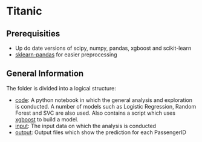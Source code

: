 # Titanic

## Prerequisities
* Up do date versions of scipy, numpy, pandas, xgboost and scikit-learn
* [sklearn-pandas](https://github.com/paulgb/sklearn-pandas) for easier preprocessing 
 
## General Information 
The folder is divided into a logical structure:
* [code](https://github.com/whiteg5/kaggle/tree/master/Titanic/code): A python notebook in which the general analysis and exploration is conducted. A number of models such as Logistic Regression, Random Forest and SVC are also used. Also contains a script which uses [xgboost](https://github.com/dmlc/xgboost) to build a model.
* [input](https://github.com/whiteg5/kaggle/tree/master/Titanic/input): The input data on which the analysis is conducted
* [output](https://github.com/whiteg5/kaggle/tree/master/Titanic/output): Output files which show the prediction for each PassengerID
